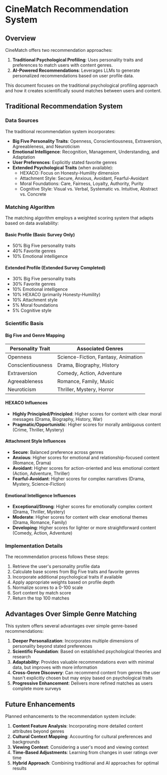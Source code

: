 # CineMatch Recommendation System

## Overview

CineMatch offers two recommendation approaches:

1. **Traditional Psychological Profiling**: Uses personality traits and preferences to match users with content genres.
2. **AI-Powered Recommendations**: Leverages LLMs to generate personalized recommendations based on user profile data.

This document focuses on the traditional psychological profiling approach and how it creates scientifically sound matches between users and content.

## Traditional Recommendation System

### Data Sources

The traditional recommendation system incorporates:

- **Big Five Personality Traits**: Openness, Conscientiousness, Extraversion, Agreeableness, and Neuroticism
- **Emotional Intelligence**: Recognition, Management, Understanding, and Adaptation
- **User Preferences**: Explicitly stated favorite genres
- **Extended Psychological Traits** (when available):
  - HEXACO: Focus on Honesty-Humility dimension
  - Attachment Style: Secure, Anxious, Avoidant, Fearful-Avoidant
  - Moral Foundations: Care, Fairness, Loyalty, Authority, Purity
  - Cognitive Style: Visual vs. Verbal, Systematic vs. Intuitive, Abstract vs. Concrete

### Matching Algorithm

The matching algorithm employs a weighted scoring system that adapts based on data availability:

#### Basic Profile (Basic Survey Only)
- 50% Big Five personality traits
- 40% Favorite genres
- 10% Emotional intelligence

#### Extended Profile (Extended Survey Completed)
- 30% Big Five personality traits
- 30% Favorite genres
- 10% Emotional intelligence
- 10% HEXACO (primarily Honesty-Humility)
- 10% Attachment style
- 5% Moral foundations
- 5% Cognitive style

### Scientific Basis

#### Big Five and Genre Mapping

| Personality Trait | Associated Genres |
|-------------------|-------------------|
| Openness | Science-Fiction, Fantasy, Animation |
| Conscientiousness | Drama, Biography, History |
| Extraversion | Comedy, Action, Adventure |
| Agreeableness | Romance, Family, Music |
| Neuroticism | Thriller, Mystery, Horror |

#### HEXACO Influences

- **Highly Principled/Principled**: Higher scores for content with clear moral messages (Drama, Biography, History, War)
- **Pragmatic/Opportunistic**: Higher scores for morally ambiguous content (Crime, Thriller, Mystery)

#### Attachment Style Influences

- **Secure**: Balanced preference across genres
- **Anxious**: Higher scores for emotional and relationship-focused content (Romance, Drama)
- **Avoidant**: Higher scores for action-oriented and less emotional content (Action, Adventure, Thriller)
- **Fearful-Avoidant**: Higher scores for complex narratives (Drama, Mystery, Science-Fiction)

#### Emotional Intelligence Influences

- **Exceptional/Strong**: Higher scores for emotionally complex content (Drama, Thriller, Mystery)
- **Moderate**: Higher scores for content with clear emotional themes (Drama, Romance, Family)
- **Developing**: Higher scores for lighter or more straightforward content (Comedy, Action, Adventure)

### Implementation Details

The recommendation process follows these steps:

1. Retrieve the user's personality profile data
2. Calculate base scores from Big Five traits and favorite genres
3. Incorporate additional psychological traits if available
4. Apply appropriate weights based on profile depth
5. Normalize scores to a 0-100 scale
6. Sort content by match score
7. Return the top 100 matches

## Advantages Over Simple Genre Matching

This system offers several advantages over simple genre-based recommendations:

1. **Deeper Personalization**: Incorporates multiple dimensions of personality beyond stated preferences
2. **Scientific Foundation**: Based on established psychological theories and research
3. **Adaptability**: Provides valuable recommendations even with minimal data, but improves with more information
4. **Cross-Genre Discovery**: Can recommend content from genres the user hasn't explicitly chosen but may enjoy based on psychological traits
5. **Progressive Enhancement**: Delivers more refined matches as users complete more surveys

## Future Enhancements

Planned enhancements to the recommendation system include:

1. **Content Feature Analysis**: Incorporating more detailed content attributes beyond genres
2. **Cultural Context Mapping**: Accounting for cultural preferences and backgrounds
3. **Viewing Context**: Considering a user's mood and viewing context
4. **Time-Based Adjustments**: Learning from changes in user ratings over time
5. **Hybrid Approach**: Combining traditional and AI approaches for optimal results 
